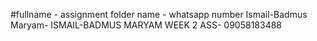 #fullname - assignment folder name - whatsapp number
Ismail-Badmus Maryam- ISMAIL-BADMUS MARYAM WEEK 2 ASS- 09058183488